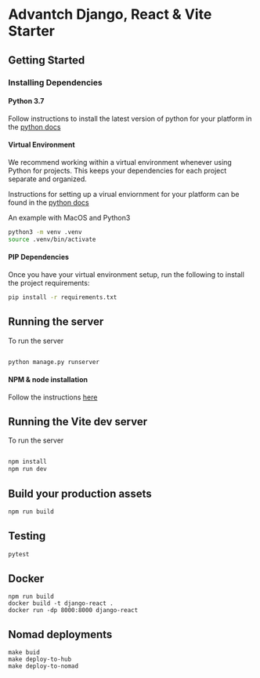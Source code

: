 # Advantch Django, React & Vite Starter

## Getting Started

### Installing Dependencies

#### Python 3.7

Follow instructions to install the latest version of python for your platform 
in the [python docs](https://docs.python.org/3/using/unix.html#getting-and-installing-the-latest-version-of-python)

#### Virtual Environment

We recommend working within a virtual environment whenever using Python for projects. 
This keeps your dependencies for each project separate and organized. 

Instructions for setting up a virual enviornment for your platform can be found in
 the [python docs](https://packaging.python.org/guides/installing-using-pip-and-virtual-environments/)

An example with MacOS and Python3

```bash
python3 -m venv .venv
source .venv/bin/activate
```
#### PIP Dependencies

Once you have your virtual environment setup, run the following to install the project requirements:

```bash
pip install -r requirements.txt
```

## Running the server

To run the server

```bash

python manage.py runserver
```

#### NPM & node installation

Follow the instructions [here](https://docs.npmjs.com/downloading-and-installing-node-js-and-npm)

## Running the Vite dev server

To run the server

```bash

npm install
npm run dev
```

## Build your production assets


```bash
npm run build
```

## Testing
```bash
pytest

```


## Docker
```
npm run build
docker build -t django-react .
docker run -dp 8000:8000 django-react
```

## Nomad deployments
```
make buid
make deploy-to-hub
make deploy-to-nomad
```
